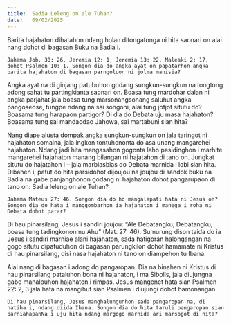 ```yaml
---
title:  Sadia Leleng on ale Tuhan?
date:   09/02/2025
---
```


Barita hajahaton dihatahon ndang holan ditongatonga ni hita saonari on alai nang dohot di bagasan Buku na Badia i.

`Jahama Job. 30: 26, Jeremia 12: 1; Jeremia 13: 22, Maleaki 2: 17, dohot Psalmen 10: 1. Songon dia do angka ayat on papatarhon angka barita hajahaton di bagasan parngoluon ni jolma manisia?`

Angka ayat na di ginjang patubuhon godang sungkun-sungkun na tongtong adong sahat tu partingkianta saonari on. Boasa tung mardohar dalan ni angka parjahat jala boasa tung marsonangsonang saluhut angka pangoseose, tungpe ndang na sai songoni, alai tung jotjot situtu do? Boasama tung harapaon partigor? Di dia do Debata uju masa hajahaton? Boasama tung sai mandaodao Jahowa, sai martabuni sian hita?

Nang diape alusta dompak angka sungkun-sungkun on jala taringot ni hajahaton somalna, jala ingkon tontuhononta do asa unang mangarehei hajahaton. Ndang jadi hita mangasahon gogonta laho pasidinghon i marhite mangarehei hajahaton manang bilangan ni hajatahon di tano on. Jungkat situtu do hajatahon i – jala marbiasbias do Debata marnida i lobi sian hita. Dibahen i, patut do hita parsidohot dijoujou na joujou di sandok buku na Badia na gabe panjanghonon godang ni hajahaton dohot pangarupaon di tano on: Sadia leleng on ale Tuhan?

`Jahama Mateus 27: 46. Songon dia do ho mangalapati hata ni Jesus on? Songon dia do hata i manggombarhon ia hajahaton i manega i roha ni Debata dohot patar?`

Di hau pinarsilang, Jesus i sandiri joujou: “Ale Debatangku, Debatangku, boasa tung tadingkononmu Ahu” (Mat. 27: 46). Sumurung dison taida do ia Jesus i sandiri marniae alani hajahaton, sada hatigoran halongangan na gogo situtu dipatuduhon di bagasan parungkilon dohot hamamate ni Kristus di hau pinarsilang, disi nasa hajahaton ni tano on diampehon tu Ibana.

Alai nang di bagasan i adong do pangaropan. Dia na binahen ni Kristus di hau pinarsilang pataluhon bona ni hajahaton, i ma Sibolis, jala diujungna gabe manalpuhon hajahaton i rimpas. Jesus mangenet hata sian Psalmen 22: 2, 3 jala hata na mangihut sian Psalmen i diujungi dohot hamonangan.

`Di hau pinarsilang, Jesus manghalungunhon sada pangaropan na, di hatiha i, ndang diida Ibana. Songon dia do hita taruli pangaropan sian parniahapanNa i uju hita ndang margogo marnida ari marsogot di hita?`